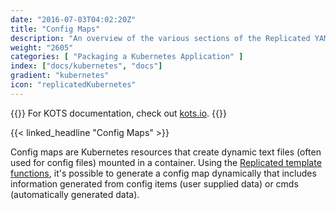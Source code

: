 ```yaml
---
date: "2016-07-03T04:02:20Z"
title: "Config Maps"
description: "An overview of the various sections of the Replicated YAML."
weight: "2605"
categories: [ "Packaging a Kubernetes Application" ]
index: ["docs/kubernetes", "docs"]
gradient: "kubernetes"
icon: "replicatedKubernetes"
---
```


{{<kotsdocs>}}
For KOTS documentation, check out [kots.io](https://kots.io/vendor).
{{</kotsdocs>}}

{{< linked_headline "Config Maps" >}}

Config maps are Kubernetes resources that create dynamic text files (often used for config files) mounted in a container. Using the [Replicated template functions](../template-functions), it's possible to generate a config map dynamically that includes information generated from config items (user supplied data) or cmds (automatically generated data).


